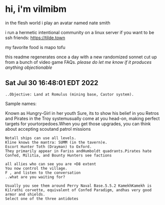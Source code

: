 # hi, i'm vilmibm

in the flesh world i play an avatar named nate smith

i run a hermetic intentional community on a linux server if you want to be ssh friends: https://tilde.town

my favorite food is mapo tofu

this readme regenerates once a day with a new randomized sonnet cut up from a bunch of video game FAQs.
_please do let me know if it produces anything objectionable_

## Sat Jul 30 16:48:01 EDT 2022

    ..Objective: Land at Romulus (mining base, Castor system).
      Sample names:  Known as Hungry-Girl in her youth
    Sure, its to show his belief in you
    Retros and Pirates in the Troy systemusually come at you head-on, making perfect targets for yourtorpedoes.When you get those upgrades, you can think about accepting scoutand patrol missions
    
    Notall ships can use all levels.
    Kline knows the mantra: SUMM (in the tavern)e.
    Escort Hunter Toth (Drayman) to Oxford.
    They primarily appear in Fariss andHumboldt quadrants.Pirates hate Confed, Militia, and Bounty Hunters see factions
    
    all allies who can see you are +D8 extent
    You now control the village.
    F , and listen to the conversation
    ..what are you waiting for?
    
    Usually you see them around Perry Naval Base.5.5.2 KamekhKamekh is Kilrathi corvette, equivalent of Confed Paradigm, andhas very good armor and shields.
    Select one of the three antidotes
